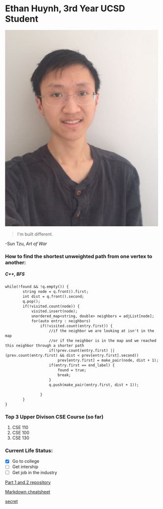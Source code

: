 # Ethan Huynh, 3rd Year UCSD Student

![This is me](pics/me.jpg)

> I'm built different.  

-Sun Tzu, *Art of War*

### How to find the shortest unweighted path from one vertex to another:
##### C++, BFS
```
while(!found && !q.empty()) {
        string node = q.front().first;
        int dist = q.front().second;
        q.pop();
        if(!visited.count(node)) {
            visited.insert(node);
            unordered_map<string, double> neighbors = adjList[node];
            for(auto entry : neighbors)
                if(!visited.count(entry.first)) {
                    //if the neighbor we are looking at isn't in the map
                    //or if the neighbor is in the map and we reached this neighbor through a shorter path
                    if(!prev.count(entry.first) || (prev.count(entry.first) && dist < prev[entry.first].second))
                        prev[entry.first] = make_pair(node, dist + 1);
                    if(entry.first == end_label) {
                        found = true;
                        break;
                    }
                    q.push(make_pair(entry.first, dist + 1));
                    
                }
        }
}
```

### Top 3 Upper Divison CSE Course (so far)
1. CSE 110
2. CSE 100
3. CSE 130

### Current Life Status:
- [x] Go to college
- [ ] Get intership
- [ ] Get job in the industry

[Part 1 and 2 repository](https://github.com/e2huynh/GitHub-Pages)

[Markdown cheatsheet](https://docs.github.com/en/free-pro-team@latest/github/writing-on-github/basic-writing-and-formatting-syntax#styling-text)

[secret](secret_sauce/secret.md)